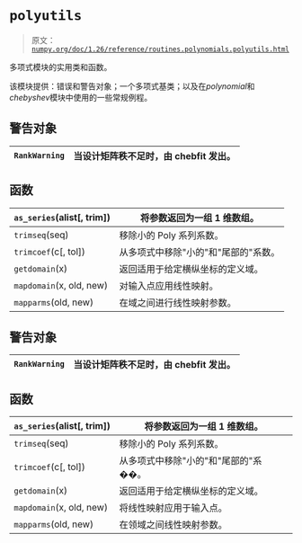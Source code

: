 # `polyutils`

> 原文：[`numpy.org/doc/1.26/reference/routines.polynomials.polyutils.html`](https://numpy.org/doc/1.26/reference/routines.polynomials.polyutils.html)

多项式模块的实用类和函数。

该模块提供：错误和警告对象；一个多项式基类；以及在*polynomial*和*chebyshev*模块中使用的一些常规例程。

## 警告对象

| `RankWarning` | 当设计矩阵秩不足时，由 chebfit 发出。 |
| --- | --- |

## 函数

| `as_series`(alist[, trim]) | 将参数返回为一组 1 维数组。 |
| --- | --- |
| `trimseq`(seq) | 移除小的 Poly 系列系数。 |
| `trimcoef`(c[, tol]) | 从多项式中移除"小的"和"尾部的"系数。 |
| `getdomain`(x) | 返回适用于给定横纵坐标的定义域。 |
| `mapdomain`(x, old, new) | 对输入点应用线性映射。 |
| `mapparms`(old, new) | 在域之间进行线性映射参数。 |

## 警告对象

| `RankWarning` | 当设计矩阵秩不足时，由 chebfit 发出。 |
| --- | --- |

## 函数

| `as_series`(alist[, trim]) | 将参数返回为一组 1 维数组。 |
| --- | --- |
| `trimseq`(seq) | 移除小的 Poly 系列系数。 |
| `trimcoef`(c[, tol]) | 从多项式中移除"小的"和"尾部的"系��。 |
| `getdomain`(x) | 返回适用于给定横纵坐标的定义域。 |
| `mapdomain`(x, old, new) | 将线性映射应用于输入点。 |
| `mapparms`(old, new) | 在领域之间线性映射参数。 |
